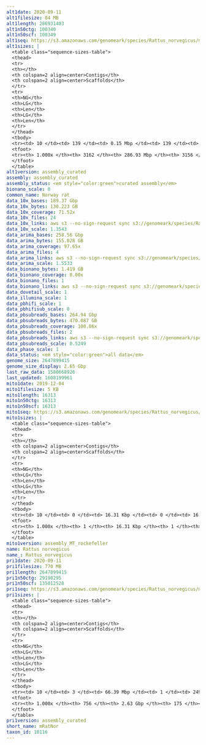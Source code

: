 ```yaml
---
alt1date: 2020-09-11
alt1filesize: 84 MB
alt1length: 286931403
alt1n50ctg: 100340
alt1n50scf: 100349
alt1seq: https://s3.amazonaws.com/genomeark/species/Rattus_norvegicus/mRatNor1/assembly_curated/mRatNor1.alt.cur.20200911.fasta.gz
alt1sizes: |
  <table class="sequence-sizes-table">
  <thead>
  <tr>
  <th></th>
  <th colspan=2 align=center>Contigs</th>
  <th colspan=2 align=center>Scaffolds</th>
  </tr>
  <tr>
  <th>NG</th>
  <th>LG</th>
  <th>Len</th>
  <th>LG</th>
  <th>Len</th>
  </tr>
  </thead>
  <tbody>
  <tr><td> 10 </td><td> 139 </td><td> 0.15 Mbp </td><td> 139 </td><td> 0.15 Mbp </td></tr>  <tr><td> 20 </td><td> 347 </td><td> 0.13 Mbp </td><td> 347 </td><td> 0.13 Mbp </td></tr>  <tr><td> 30 </td><td> 584 </td><td> 0.12 Mbp </td><td> 583 </td><td> 0.12 Mbp </td></tr>  <tr><td> 40 </td><td> 840 </td><td> 0.11 Mbp </td><td> 840 </td><td> 0.11 Mbp </td></tr>  <tr style="background-color:#cccccc;"><td> 50 </td><td> 1117 </td><td> 0.10 Mbp </td><td> 1116 </td><td> 0.10 Mbp </td></tr>  <tr><td> 60 </td><td> 1413 </td><td> 93.70 Kbp </td><td> 1412 </td><td> 93.72 Kbp </td></tr>  <tr><td> 70 </td><td> 1731 </td><td> 86.65 Kbp </td><td> 1731 </td><td> 86.67 Kbp </td></tr>  <tr><td> 80 </td><td> 2081 </td><td> 77.16 Kbp </td><td> 2080 </td><td> 77.20 Kbp </td></tr>  <tr><td> 90 </td><td> 2485 </td><td> 64.17 Kbp </td><td> 2483 </td><td> 64.31 Kbp </td></tr>  <tr><td> 100 </td><td> 3161 </td><td> 1.52 Kbp </td><td> 3155 </td><td> 1.52 Kbp </td></tr>  </tbody>
  <tfoot>
  <tr><th> 1.000x </th><th> 3162 </th><th> 286.93 Mbp </th><th> 3156 </th><th> 286.93 Mbp </th></tr>
  </tfoot>
  </table>
alt1version: assembly_curated
assembly: assembly_curated
assembly_status: <em style="color:green">curated assembly</em>
bionano_scale: 0
common_name: Norway rat
data_10x_bases: 189.37 Gbp
data_10x_bytes: 130.223 GB
data_10x_coverage: 71.52x
data_10x_files: 24
data_10x_links: aws s3 --no-sign-request sync s3://genomeark/species/Rattus_norvegicus/mRatNor1/genomic_data/10x/ .<br>
data_10x_scale: 1.3543
data_arima_bases: 258.56 Gbp
data_arima_bytes: 155.028 GB
data_arima_coverage: 97.65x
data_arima_files: 4
data_arima_links: aws s3 --no-sign-request sync s3://genomeark/species/Rattus_norvegicus/mRatNor1/genomic_data/arima/ .<br>
data_arima_scale: 1.5533
data_bionano_bytes: 1.419 GB
data_bionano_coverage: 0.00x
data_bionano_files: 1
data_bionano_links: aws s3 --no-sign-request sync s3://genomeark/species/Rattus_norvegicus/mRatNor1/genomic_data/bionano/ .<br>
data_dovetail_scale: 1
data_illumina_scale: 1
data_pbhifi_scale: 1
data_pbhifisub_scale: 0
data_pbsubreads_bases: 264.94 Gbp
data_pbsubreads_bytes: 470.087 GB
data_pbsubreads_coverage: 100.06x
data_pbsubreads_files: 2
data_pbsubreads_links: aws s3 --no-sign-request sync s3://genomeark/species/Rattus_norvegicus/mRatNor1/genomic_data/pacbio/ . --exclude "*ccs*bam*"<br>
data_pbsubreads_scale: 0.5249
data_phase_scale: 1
data_status: <em style="color:green">all data</em>
genome_size: 2647899415
genome_size_display: 2.65 Gbp
last_raw_data: 1580668926
last_updated: 1608199961
mito1date: 2019-12-04
mito1filesize: 5 KB
mito1length: 16313
mito1n50ctg: 16313
mito1n50scf: 16313
mito1seq: https://s3.amazonaws.com/genomeark/species/Rattus_norvegicus/mRatNor1/assembly_MT_rockefeller/mRatNor1.MT.20191204.fasta.gz
mito1sizes: |
  <table class="sequence-sizes-table">
  <thead>
  <tr>
  <th></th>
  <th colspan=2 align=center>Contigs</th>
  <th colspan=2 align=center>Scaffolds</th>
  </tr>
  <tr>
  <th>NG</th>
  <th>LG</th>
  <th>Len</th>
  <th>LG</th>
  <th>Len</th>
  </tr>
  </thead>
  <tbody>
  <tr><td> 10 </td><td> 0 </td><td> 16.31 Kbp </td><td> 0 </td><td> 16.31 Kbp </td></tr>  <tr><td> 20 </td><td> 0 </td><td> 16.31 Kbp </td><td> 0 </td><td> 16.31 Kbp </td></tr>  <tr><td> 30 </td><td> 0 </td><td> 16.31 Kbp </td><td> 0 </td><td> 16.31 Kbp </td></tr>  <tr><td> 40 </td><td> 0 </td><td> 16.31 Kbp </td><td> 0 </td><td> 16.31 Kbp </td></tr>  <tr style="background-color:#cccccc;"><td> 50 </td><td> 0 </td><td style="background-color:#ff8888;"> 16.31 Kbp </td><td> 0 </td><td style="background-color:#ff8888;"> 16.31 Kbp </td></tr>  <tr><td> 60 </td><td> 0 </td><td> 16.31 Kbp </td><td> 0 </td><td> 16.31 Kbp </td></tr>  <tr><td> 70 </td><td> 0 </td><td> 16.31 Kbp </td><td> 0 </td><td> 16.31 Kbp </td></tr>  <tr><td> 80 </td><td> 0 </td><td> 16.31 Kbp </td><td> 0 </td><td> 16.31 Kbp </td></tr>  <tr><td> 90 </td><td> 0 </td><td> 16.31 Kbp </td><td> 0 </td><td> 16.31 Kbp </td></tr>  <tr><td> 100 </td><td> 0 </td><td> 16.31 Kbp </td><td> 0 </td><td> 16.31 Kbp </td></tr>  </tbody>
  <tfoot>
  <tr><th> 1.000x </th><th> 1 </th><th> 16.31 Kbp </th><th> 1 </th><th> 16.31 Kbp </th></tr>
  </tfoot>
  </table>
mito1version: assembly_MT_rockefeller
name: Rattus norvegicus
name_: Rattus_norvegicus
pri1date: 2020-09-11
pri1filesize: 770 MB
pri1length: 2647899415
pri1n50ctg: 29198295
pri1n50scf: 135012528
pri1seq: https://s3.amazonaws.com/genomeark/species/Rattus_norvegicus/mRatNor1/assembly_curated/mRatNor1.pri.cur.20200911.fasta.gz
pri1sizes: |
  <table class="sequence-sizes-table">
  <thead>
  <tr>
  <th></th>
  <th colspan=2 align=center>Contigs</th>
  <th colspan=2 align=center>Scaffolds</th>
  </tr>
  <tr>
  <th>NG</th>
  <th>LG</th>
  <th>Len</th>
  <th>LG</th>
  <th>Len</th>
  </tr>
  </thead>
  <tbody>
  <tr><td> 10 </td><td> 3 </td><td> 66.39 Mbp </td><td> 1 </td><td> 249.05 Mbp </td></tr>  <tr><td> 20 </td><td> 7 </td><td> 60.87 Mbp </td><td> 2 </td><td> 182.69 Mbp </td></tr>  <tr><td> 30 </td><td> 12 </td><td> 47.24 Mbp </td><td> 3 </td><td> 169.03 Mbp </td></tr>  <tr><td> 40 </td><td> 17 </td><td> 39.90 Mbp </td><td> 5 </td><td> 152.45 Mbp </td></tr>  <tr style="background-color:#cccccc;"><td> 50 </td><td> 26 </td><td style="background-color:#88ff88;"> 29.20 Mbp </td><td> 7 </td><td style="background-color:#88ff88;"> 135.01 Mbp </td></tr>  <tr><td> 60 </td><td> 35 </td><td> 23.71 Mbp </td><td> 9 </td><td> 114.18 Mbp </td></tr>  <tr><td> 70 </td><td> 49 </td><td> 16.15 Mbp </td><td> 11 </td><td> 106.81 Mbp </td></tr>  <tr><td> 80 </td><td> 71 </td><td> 9.60 Mbp </td><td> 14 </td><td> 86.53 Mbp </td></tr>  <tr><td> 90 </td><td> 114 </td><td> 3.78 Mbp </td><td> 17 </td><td> 83.83 Mbp </td></tr>  <tr><td> 100 </td><td> 755 </td><td> 136  bp </td><td> 174 </td><td> 746  bp </td></tr>  </tbody>
  <tfoot>
  <tr><th> 1.000x </th><th> 756 </th><th> 2.63 Gbp </th><th> 175 </th><th> 2.65 Gbp </th></tr>
  </tfoot>
  </table>
pri1version: assembly_curated
short_name: mRatNor
taxon_id: 10116
---
```

